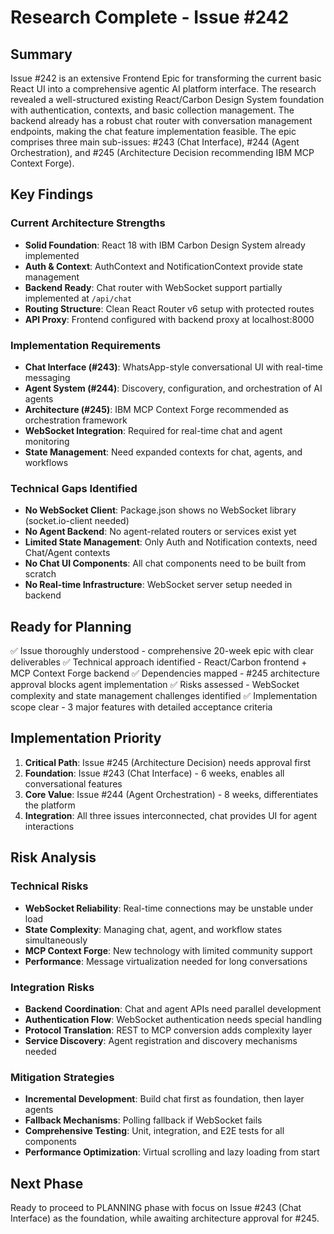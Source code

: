 # Research Complete - Issue #242

## Summary
Issue #242 is an extensive Frontend Epic for transforming the current basic React UI into a comprehensive agentic AI platform interface. The research revealed a well-structured existing React/Carbon Design System foundation with authentication, contexts, and basic collection management. The backend already has a robust chat router with conversation management endpoints, making the chat feature implementation feasible. The epic comprises three main sub-issues: #243 (Chat Interface), #244 (Agent Orchestration), and #245 (Architecture Decision recommending IBM MCP Context Forge).

## Key Findings

### Current Architecture Strengths
- **Solid Foundation**: React 18 with IBM Carbon Design System already implemented
- **Auth & Context**: AuthContext and NotificationContext provide state management
- **Backend Ready**: Chat router with WebSocket support partially implemented at `/api/chat`
- **Routing Structure**: Clean React Router v6 setup with protected routes
- **API Proxy**: Frontend configured with backend proxy at localhost:8000

### Implementation Requirements
- **Chat Interface (#243)**: WhatsApp-style conversational UI with real-time messaging
- **Agent System (#244)**: Discovery, configuration, and orchestration of AI agents
- **Architecture (#245)**: IBM MCP Context Forge recommended as orchestration framework
- **WebSocket Integration**: Required for real-time chat and agent monitoring
- **State Management**: Need expanded contexts for chat, agents, and workflows

### Technical Gaps Identified
- **No WebSocket Client**: Package.json shows no WebSocket library (socket.io-client needed)
- **No Agent Backend**: No agent-related routers or services exist yet
- **Limited State Management**: Only Auth and Notification contexts, need Chat/Agent contexts
- **No Chat UI Components**: All chat components need to be built from scratch
- **No Real-time Infrastructure**: WebSocket server setup needed in backend

## Ready for Planning
✅ Issue thoroughly understood - comprehensive 20-week epic with clear deliverables
✅ Technical approach identified - React/Carbon frontend + MCP Context Forge backend
✅ Dependencies mapped - #245 architecture approval blocks agent implementation
✅ Risks assessed - WebSocket complexity and state management challenges identified
✅ Implementation scope clear - 3 major features with detailed acceptance criteria

## Implementation Priority
1. **Critical Path**: Issue #245 (Architecture Decision) needs approval first
2. **Foundation**: Issue #243 (Chat Interface) - 6 weeks, enables all conversational features
3. **Core Value**: Issue #244 (Agent Orchestration) - 8 weeks, differentiates the platform
4. **Integration**: All three issues interconnected, chat provides UI for agent interactions

## Risk Analysis

### Technical Risks
- **WebSocket Reliability**: Real-time connections may be unstable under load
- **State Complexity**: Managing chat, agent, and workflow states simultaneously
- **MCP Context Forge**: New technology with limited community support
- **Performance**: Message virtualization needed for long conversations

### Integration Risks
- **Backend Coordination**: Chat and agent APIs need parallel development
- **Authentication Flow**: WebSocket authentication needs special handling
- **Protocol Translation**: REST to MCP conversion adds complexity layer
- **Service Discovery**: Agent registration and discovery mechanisms needed

### Mitigation Strategies
- **Incremental Development**: Build chat first as foundation, then layer agents
- **Fallback Mechanisms**: Polling fallback if WebSocket fails
- **Comprehensive Testing**: Unit, integration, and E2E tests for all components
- **Performance Optimization**: Virtual scrolling and lazy loading from start

## Next Phase
Ready to proceed to PLANNING phase with focus on Issue #243 (Chat Interface) as the foundation, while awaiting architecture approval for #245.
